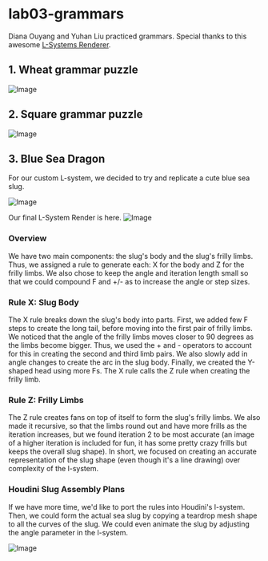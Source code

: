 # lab03-grammars
Diana Ouyang and Yuhan Liu practiced grammars. 
Special thanks to this awesome [L-Systems Renderer](https://piratefsh.github.io/p5js-art/public/lsystems/). 

## 1. Wheat grammar puzzle
![Image](https://github.com/yuhanliu-tech/lab03-grammars/blob/main/l-systems1.png)

## 2. Square grammar puzzle
![Image](https://github.com/yuhanliu-tech/lab03-grammars/blob/main/l-systems.png)

## 3. Blue Sea Dragon
For our custom L-system, we decided to try and replicate a cute blue sea slug. 

![Image](https://github.com/yuhanliu-tech/lab03-grammars/blob/main/blueseadragon.jpg)

Our final L-System Render is here. 
![Image](https://github.com/yuhanliu-tech/lab03-grammars/blob/main/l-systems-slug.png)

### Overview
We have two main components: the slug's body and the slug's frilly limbs. 
Thus, we assigned a rule to generate each: X for the body and Z for the frilly limbs. 
We also chose to keep the angle and iteration length small so that we could compound F and +/- as to increase the angle or step sizes. 

### Rule X: Slug Body
The X rule breaks down the slug's body into parts. First, we added few F steps to create the long tail, before moving into the first pair of frilly limbs. We noticed that the angle of the frilly limbs moves closer to 90 degrees as the limbs become bigger. Thus, we used the + and - operators to account for this in creating the second and third limb pairs. We also slowly add in angle changes to create the arc in the slug body. Finally, we created the Y-shaped head using more Fs. The X rule calls the Z rule when creating the frilly limb.

### Rule Z: Frilly Limbs
The Z rule creates fans on top of itself to form the slug's frilly limbs. We also made it recursive, so that the limbs round out and have more frills as the iteration increases, but we found iteration 2 to be most accurate (an image of a higher iteration is included for fun, it has some pretty crazy frills but keeps the overall slug shape). In short, we focused on creating an accurate representation of the slug shape (even though it's a line drawing) over complexity of the l-system. 

### Houdini Slug Assembly Plans
If we have more time, we'd like to port the rules into Houdini's l-system. Then, we could form the actual sea slug by copying a teardrop mesh shape to all the curves of the slug. We could even animate the slug by adjusting the angle parameter in the l-system. 

![Image](https://github.com/yuhanliu-tech/lab03-grammars/blob/main/l-systems-slug2.png)
